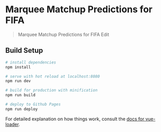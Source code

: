 # Marquee Matchup Predictions for FIFA

> Marquee Matchup Predictions for FIFA Edit

## Build Setup

``` bash
# install dependencies
npm install

# serve with hot reload at localhost:8080
npm run dev

# build for production with minification
npm run build

# deploy to Github Pages
npm run deploy
```

For detailed explanation on how things work, consult the [docs for vue-loader](http://vuejs.github.io/vue-loader).
